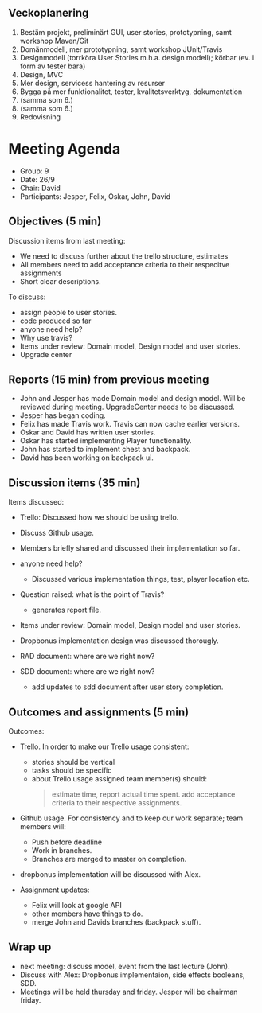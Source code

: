 ## Veckoplanering
1. Bestäm projekt, preliminärt GUI, user stories, prototypning, samt workshop Maven/Git
2. Domänmodell, mer prototypning, samt workshop JUnit/Travis
3. Designmodell (torrköra User Stories m.h.a. design modell); körbar (ev. i form av tester bara)
4. Design, MVC
5. Mer design, servicess hantering av resurser
6. Bygga på mer funktionalitet, tester, kvalitetsverktyg, dokumentation
7. (samma som 6.)
8. (samma som 6.)
9. Redovisning

# Meeting Agenda

- Group: 9
- Date: 26/9
- Chair: David
- Participants: Jesper, Felix, Oskar, John, David


## Objectives (5 min) 

Discussion items from last meeting: 
- We need to discuss further about the trello structure, estimates
- All members need to add acceptance criteria to their respecitve assignments
- Short clear descriptions.

To discuss:
- assign people to user stories.
- code produced so far
- anyone need help?
- Why use travis?
- Items under review: Domain model, Design model and user stories.
- Upgrade center

## Reports (15 min) from previous meeting
- John and Jesper has made Domain model and design model. Will be reviewed during meeting. UpgradeCenter needs to be discussed.
- Jesper has began coding.
- Felix has made Travis work. Travis can now cache earlier versions. 
- Oskar and David has written user stories. 
- Oskar has started implementing Player functionality.
- John has started to implement chest and backpack.
- David has been working on backpack ui.


## Discussion items (35 min)

Items discussed:

- Trello: Discussed how we should be using trello.

- Discuss Github usage.

- Members briefly shared and discussed their implementation so far.

- anyone need help?
  * Discussed various implementation things, test, player location etc. 

- Question raised: what is the point of Travis?
  * generates report file. 
  
- Items under review: Domain model, Design model and user stories.

- Dropbonus implementation design was discussed thorougly. 

- RAD document: where are we right now?

- SDD document: where are we right now? 
  * add updates to sdd document after user story completion.

## Outcomes and assignments (5 min)

Outcomes:
- Trello. In order to make our Trello usage consistent:
  * stories should be vertical 
  * tasks should be specific
  * about Trello usage
      assigned team member(s) should:
      > estimate time, report actual time spent. 
      > add acceptance criteria to their respective assignments. 
      
- Github usage. For consistency and to keep our work separate; team members will:
    * Push before deadline
    * Work in branches. 
    * Branches are merged to master on completion.
 
- dropbonus implementation will be discussed with Alex. 
  
- Assignment updates:
  * Felix will look at google API
  * other members have things to do.
  * merge John and Davids branches (backpack stuff).

## Wrap up

- next meeting: discuss model, event from the last lecture (John). 
- Discuss with Alex: Dropbonus implementaion, side effects booleans, SDD.
- Meetings will be held thursday and friday. Jesper will be chairman friday. 
